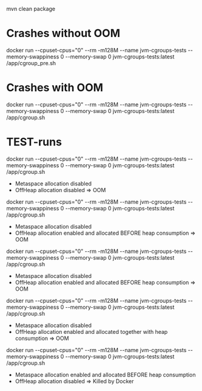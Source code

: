mvn clean package

# Crashes without OOM
docker run --cpuset-cpus="0" --rm -m128M --name jvm-cgroups-tests --memory-swappiness 0 --memory-swap 0 jvm-cgroups-tests:latest /app/cgroup_pre.sh

# Crashes with OOM
docker run --cpuset-cpus="0" --rm -m128M --name jvm-cgroups-tests --memory-swappiness 0 --memory-swap 0 jvm-cgroups-tests:latest /app/cgroup.sh


# TEST-runs
docker run --cpuset-cpus="0" --rm -m128M --name jvm-cgroups-tests --memory-swappiness 0 --memory-swap 0 jvm-cgroups-tests:latest /app/cgroup.sh
- Metaspace allocation disabled
- OffHeap allocation disabled
=> OOM


docker run --cpuset-cpus="0" --rm -m128M --name jvm-cgroups-tests --memory-swappiness 0 --memory-swap 0 jvm-cgroups-tests:latest /app/cgroup.sh
- Metaspace allocation disabled
- OffHeap allocation enabled and allocated BEFORE heap consumption
=> OOM


docker run --cpuset-cpus="0" --rm -m128M --name jvm-cgroups-tests --memory-swappiness 0 --memory-swap 0 jvm-cgroups-tests:latest /app/cgroup.sh
- Metaspace allocation disabled
- OffHeap allocation enabled and allocated BEFORE heap consumption
=> OOM


docker run --cpuset-cpus="0" --rm -m128M --name jvm-cgroups-tests --memory-swappiness 0 --memory-swap 0 jvm-cgroups-tests:latest /app/cgroup.sh
- Metaspace allocation disabled
- OffHeap allocation enabled and allocated together with heap consumption
=> OOM


docker run --cpuset-cpus="0" --rm -m128M --name jvm-cgroups-tests --memory-swappiness 0 --memory-swap 0 jvm-cgroups-tests:latest /app/cgroup.sh
- Metaspace allocation enabled and allocated BEFORE heap consumption
- OffHeap allocation disabled
=> Killed by Docker 